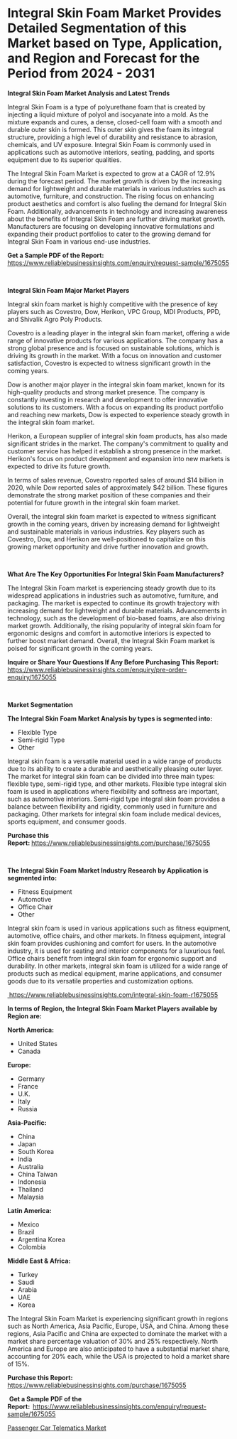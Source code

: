 <p><h1>Integral Skin Foam Market Provides Detailed Segmentation of this Market based on Type, Application, and Region and Forecast for the Period from 2024 - 2031</h1></p><p><strong>Integral Skin Foam Market Analysis and Latest Trends</strong></p>
<p><p>Integral Skin Foam is a type of polyurethane foam that is created by injecting a liquid mixture of polyol and isocyanate into a mold. As the mixture expands and cures, a dense, closed-cell foam with a smooth and durable outer skin is formed. This outer skin gives the foam its integral structure, providing a high level of durability and resistance to abrasion, chemicals, and UV exposure. Integral Skin Foam is commonly used in applications such as automotive interiors, seating, padding, and sports equipment due to its superior qualities.</p><p>The Integral Skin Foam Market is expected to grow at a CAGR of 12.9% during the forecast period. The market growth is driven by the increasing demand for lightweight and durable materials in various industries such as automotive, furniture, and construction. The rising focus on enhancing product aesthetics and comfort is also fueling the demand for Integral Skin Foam. Additionally, advancements in technology and increasing awareness about the benefits of Integral Skin Foam are further driving market growth. Manufacturers are focusing on developing innovative formulations and expanding their product portfolios to cater to the growing demand for Integral Skin Foam in various end-use industries.</p></p>
<p><strong>Get a Sample PDF of the Report:&nbsp;</strong> <a href="https://www.reliablebusinessinsights.com/enquiry/request-sample/1675055">https://www.reliablebusinessinsights.com/enquiry/request-sample/1675055</a></p>
<p>&nbsp;</p>
<p><strong>Integral Skin Foam Major Market Players</strong></p>
<p><p>Integral skin foam market is highly competitive with the presence of key players such as Covestro, Dow, Herikon, VPC Group, MDI Products, PPD, and Shivalik Agro Poly Products.</p><p>Covestro is a leading player in the integral skin foam market, offering a wide range of innovative products for various applications. The company has a strong global presence and is focused on sustainable solutions, which is driving its growth in the market. With a focus on innovation and customer satisfaction, Covestro is expected to witness significant growth in the coming years.</p><p>Dow is another major player in the integral skin foam market, known for its high-quality products and strong market presence. The company is constantly investing in research and development to offer innovative solutions to its customers. With a focus on expanding its product portfolio and reaching new markets, Dow is expected to experience steady growth in the integral skin foam market.</p><p>Herikon, a European supplier of integral skin foam products, has also made significant strides in the market. The company's commitment to quality and customer service has helped it establish a strong presence in the market. Herikon's focus on product development and expansion into new markets is expected to drive its future growth.</p><p>In terms of sales revenue, Covestro reported sales of around $14 billion in 2020, while Dow reported sales of approximately $42 billion. These figures demonstrate the strong market position of these companies and their potential for future growth in the integral skin foam market.</p><p>Overall, the integral skin foam market is expected to witness significant growth in the coming years, driven by increasing demand for lightweight and sustainable materials in various industries. Key players such as Covestro, Dow, and Herikon are well-positioned to capitalize on this growing market opportunity and drive further innovation and growth.</p></p>
<p>&nbsp;</p>
<p><strong>What Are The Key Opportunities For Integral Skin Foam Manufacturers?</strong></p>
<p><p>The Integral Skin Foam market is experiencing steady growth due to its widespread applications in industries such as automotive, furniture, and packaging. The market is expected to continue its growth trajectory with increasing demand for lightweight and durable materials. Advancements in technology, such as the development of bio-based foams, are also driving market growth. Additionally, the rising popularity of integral skin foam for ergonomic designs and comfort in automotive interiors is expected to further boost market demand. Overall, the Integral Skin Foam market is poised for significant growth in the coming years.</p></p>
<p><strong>Inquire or Share Your Questions If Any Before Purchasing This Report:</strong> <a href="https://www.reliablebusinessinsights.com/enquiry/pre-order-enquiry/1675055">https://www.reliablebusinessinsights.com/enquiry/pre-order-enquiry/1675055</a></p>
<p>&nbsp;</p>
<p><strong>Market Segmentation</strong></p>
<p><strong>The Integral Skin Foam Market Analysis by types is segmented into:</strong></p>
<p><ul><li>Flexible Type</li><li>Semi-rigid Type</li><li>Other</li></ul></p>
<p><p>Integral skin foam is a versatile material used in a wide range of products due to its ability to create a durable and aesthetically pleasing outer layer. The market for integral skin foam can be divided into three main types: flexible type, semi-rigid type, and other markets. Flexible type integral skin foam is used in applications where flexibility and softness are important, such as automotive interiors. Semi-rigid type integral skin foam provides a balance between flexibility and rigidity, commonly used in furniture and packaging. Other markets for integral skin foam include medical devices, sports equipment, and consumer goods.</p></p>
<p><strong>Purchase this Report:&nbsp;</strong><a href="https://www.reliablebusinessinsights.com/purchase/1675055">https://www.reliablebusinessinsights.com/purchase/1675055</a></p>
<p>&nbsp;</p>
<p><strong>The Integral Skin Foam Market Industry Research by Application is segmented into:</strong></p>
<p><ul><li>Fitness Equipment</li><li>Automotive</li><li>Office Chair</li><li>Other</li></ul></p>
<p><p>Integral skin foam is used in various applications such as fitness equipment, automotive, office chairs, and other markets. In fitness equipment, integral skin foam provides cushioning and comfort for users. In the automotive industry, it is used for seating and interior components for a luxurious feel. Office chairs benefit from integral skin foam for ergonomic support and durability. In other markets, integral skin foam is utilized for a wide range of products such as medical equipment, marine applications, and consumer goods due to its versatile properties and customization options.</p></p>
<p><a href="https://www.reliablebusinessinsights.com/integral-skin-foam-r1675055">&nbsp;https://www.reliablebusinessinsights.com/integral-skin-foam-r1675055</a></p>
<p><strong>In terms of Region, the Integral Skin Foam Market Players available by Region are:</strong></p>
<p>
    <p> <strong> North America: </strong>
        <ul>
            <li>United States</li>
            <li>Canada</li>
        </ul>
        </p> 
    <p> <strong> Europe: </strong>
        <ul>
            <li>Germany</li>
            <li>France</li>
            <li>U.K.</li>
            <li>Italy</li>
            <li>Russia</li>
        </ul>
        </p> 
    <p> <strong> Asia-Pacific: </strong>
        <ul>
            <li>China</li>
            <li>Japan</li>
            <li>South Korea</li>
            <li>India</li>
            <li>Australia</li>
            <li>China Taiwan</li>
            <li>Indonesia</li>
            <li>Thailand</li>
            <li>Malaysia</li>
        </ul>
        </p> 
    <p> <strong> Latin America: </strong>
        <ul>
            <li>Mexico</li>
            <li>Brazil</li>
            <li>Argentina Korea</li>
            <li>Colombia</li>
        </ul>
        </p> 
    <p> <strong> Middle East & Africa: </strong>
        <ul>
            <li>Turkey</li>
            <li>Saudi</li>
            <li>Arabia</li>
            <li>UAE</li>
            <li>Korea</li>
        </ul>
    </p>
    </p>
<p><p>The Integral Skin Foam Market is experiencing significant growth in regions such as North America, Asia Pacific, Europe, USA, and China. Among these regions, Asia Pacific and China are expected to dominate the market with a market share percentage valuation of 30% and 25% respectively. North America and Europe are also anticipated to have a substantial market share, accounting for 20% each, while the USA is projected to hold a market share of 15%.</p></p>
<p><strong>Purchase this Report: </strong><a href="https://www.reliablebusinessinsights.com/purchase/1675055">https://www.reliablebusinessinsights.com/purchase/1675055</a></p>
<p>&nbsp;<strong>Get a Sample PDF of the Report:&nbsp;&nbsp;</strong><a href="https://www.reliablebusinessinsights.com/enquiry/request-sample/1675055">https://www.reliablebusinessinsights.com/enquiry/request-sample/1675055</a></p>
<p><strong></strong></p>
<p><p><a href="https://github.com/gladysalidde/Market-Research-Report-List-2/blob/main/passenger-car-telematics-market.md">Passenger Car Telematics Market</a></p></p>
